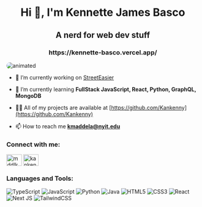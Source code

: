 <h1 align="center">Hi 👋, I'm Kennette James Basco</h1>
<h2 align="center">A nerd for web dev stuff</h3>
<h3 align="center">https://kennette-basco.vercel.app/</h2>

<div style="display: flex; justify-content: center;">
  <div style="width: 100%; border-radius: 10px; overflow: hidden;">
    <img src="https://media.giphy.com/media/h408T6Y5GfmXBKW62l/giphy.gif" alt="animated" />
  </div>
</div>

- 🔭 I’m currently working on [StreetEasier](https://github.com/Kankenny/StreetEasier)

- 🌱 I’m currently learning **FullStack JavaScript, React, Python, GraphQL, MongoDB**

- 👨‍💻 All of my projects are available at [https://github.com/Kankenny](https://github.com/Kankenny)

- 📫 How to reach me **kmaddela@nyit.edu**
<h3 align="left">Connect with me:</h3>
<p align="left">
<a href="https://instagram.com/mddlknntt" target="blank"><img align="center" src="https://raw.githubusercontent.com/rahuldkjain/github-profile-readme-generator/master/src/images/icons/Social/instagram.svg" alt="mddlknntt" height="30" width="40" /></a>
<a href="https://www.leetcode.com/kankenny" target="blank"><img align="center" src="https://raw.githubusercontent.com/rahuldkjain/github-profile-readme-generator/master/src/images/icons/Social/leet-code.svg" alt="kankenny" height="30" width="40" /></a>
</p>

### Languages and Tools:
![TypeScript](https://img.shields.io/badge/typescript-%23007ACC.svg?style=for-the-badge&logo=typescript&logoColor=white) ![JavaScript](https://img.shields.io/badge/javascript-%23323330.svg?style=for-the-badge&logo=javascript&logoColor=%23F7DF1E) ![Python](https://img.shields.io/badge/python-3670A0?style=for-the-badge&logo=python&logoColor=ffdd54) ![Java](https://img.shields.io/badge/java-%23ED8B00.svg?style=for-the-badge&logo=java&logoColor=white) ![HTML5](https://img.shields.io/badge/html5-%23E34F26.svg?style=for-the-badge&logo=html5&logoColor=white) ![CSS3](https://img.shields.io/badge/css3-%231572B6.svg?style=for-the-badge&logo=css3&logoColor=white) ![React](https://img.shields.io/badge/react-%2320232a.svg?style=for-the-badge&logo=react&logoColor=%2361DAFB) ![Next JS](https://img.shields.io/badge/Next-black?style=for-the-badge&logo=next.js&logoColor=white) ![TailwindCSS](https://img.shields.io/badge/tailwindcss-%2338B2AC.svg?style=for-the-badge&logo=tailwind-css&logoColor=white)

[//]: # (https://ileriayo.github.io/markdown-badges/)
